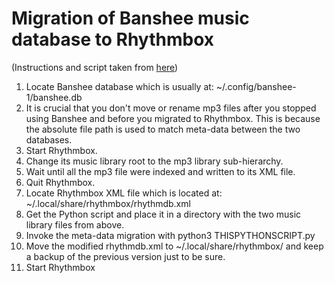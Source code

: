 # Migration of Banshee music database to Rhythmbox

(Instructions and script taken from [here](https://karl-voit.at/2020/05/08/Migration-Bashee-to-Rhythmbox/))

1. Locate Banshee database which is usually at: ~/.config/banshee-1/banshee.db
2. It is crucial that you don't move or rename mp3 files after you stopped using Banshee and before you migrated to Rhythmbox. This is because the absolute file path is used to match meta-data between the two databases.
3. Start Rhythmbox.
4. Change its music library root to the mp3 library sub-hierarchy.
5. Wait until all the mp3 file were indexed and written to its XML file.
6. Quit Rhythmbox.
7. Locate Rhythmbox XML file which is located at: ~/.local/share/rhythmbox/rhythmdb.xml
8. Get the Python script and place it in a directory with the two music library files from above.
9. Invoke the meta-data migration with python3 THISPYTHONSCRIPT.py
10. Move the modified rhythmdb.xml to ~/.local/share/rhythmbox/ and keep a backup of the previous version just to be sure.
11. Start Rhythmbox